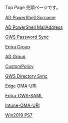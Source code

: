 Top Page
先頭ページです。

[AD PowerShell Surname](https://dti470.github.io/SampleCom1/SubPages1/ADCom1.html)

[AD PowerShell MailAddress](https://dti470.github.io/SampleCom1/SubPages1/ADCom2.html)

[GWS Password Sync](https://dti470.github.io/SampleCom1/SubPages1/PasswordSync.html)

[Entra Group](https://dti470.github.io/SampleCom1/SubPages1/GroupAdd.html)

[AD Group](https://dti470.github.io/SampleCom1/SubPages1/AD-GroupAdd.html)

[CustomPolicy](https://dti470.github.io/SampleCom1/SubPages1/CustomPolicy.html)

[GWS Directory Sync](https://dti470.github.io/SampleCom1/SubPages1/DirectorySync.html)

[Edge OMA-URI](https://dti470.github.io/SampleCom1/SubPages1/EdgeOMAURI.html)

[Entra-GWS-SAML](https://dti470.github.io/SampleCom1/SubPages1/Entra-GWS-SAML.html)

[Intune-OMA-URI](https://dti470.github.io/SampleCom1/SubPages1/Intune-OMA-URI.html)

[Win2019 PS7](https://dti470.github.io/SampleCom1/SubPages1/Win2019-Powershell7.html)